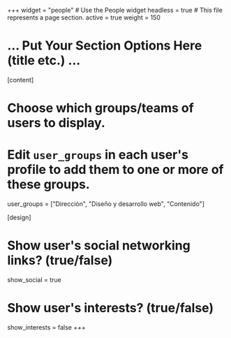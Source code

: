 +++
widget = "people"  # Use the People widget
headless = true  # This file represents a page section.
active = true
weight = 150

# ... Put Your Section Options Here (title etc.) ...

[content]
  # Choose which groups/teams of users to display.
  #   Edit `user_groups` in each user's profile to add them to one or more of these groups.
  user_groups = ["Dirección", "Diseño y desarrollo web", "Contenido"]

[design]
  # Show user's social networking links? (true/false)
  show_social = true

  # Show user's interests? (true/false)
  show_interests = false
  +++
